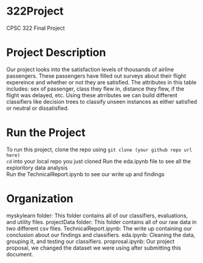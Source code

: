 # 322Project
CPSC 322 Final Project

# Project Description 
Our project looks into the satisfaction levels of thousands of airline passengers. These passengers have filled out surveys about their 
flight expereince and whether or not they are satisfied. The attributes in this table includes: sex of passenger, class they flew in, distance they flew, 
if the flight was delayed, etc. Using these atrributes we can build different classifiers like decision trees to classify unseen instances as either 
satisfied or neutral or dissatisfied. 

# Run the Project 
To run this project, clone the repo using `git clone (your github repo url here)`  
`cd` into your local repo you just cloned
Run the eda.ipynb file to see all the exploritory data analysis  
Run the TechnicalReport.ipynb to see our write up and findings  

# Organization
myskylearn folder: This folder contains all of our classifiers, evaluations, and utility files. 
projectData folder: This folder contains all of our raw data in two different csv files. 
TechnicalReport.ipynb: The write up containing our conclusion about our findings and classifiers. 
eda.ipynb: Cleaning the data, grouping it, and testing our classifiers. 
proprosal.ipynb: Our project proposal, we changed the dataset we were using after submitting this document. 

